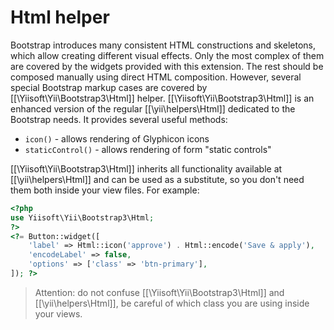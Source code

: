 Html helper
===========

Bootstrap introduces many consistent HTML constructions and skeletons, which allow creating different visual effects.
Only the most complex of them are covered by the widgets provided with this extension. The rest should be composed manually
using direct HTML composition.
However, several special Bootstrap markup cases are covered by [[\Yiisoft\Yii\Bootstrap3\Html]] helper.
[[\Yiisoft\Yii\Bootstrap3\Html]] is an enhanced version of the regular [[\yii\helpers\Html]] dedicated to the Bootstrap needs.
It provides several useful methods:

 - `icon()` - allows rendering of Glyphicon icons
 - `staticControl()` - allows rendering of form "static controls"

[[\Yiisoft\Yii\Bootstrap3\Html]] inherits all functionality available at [[\yii\helpers\Html]] and can be used as a substitute,
so you don't need them both inside your view files.
For example:

```php
<?php
use Yiisoft\Yii\Bootstrap3\Html;
?>
<?= Button::widget([
    'label' => Html::icon('approve') . Html::encode('Save & apply'),
    'encodeLabel' => false,
    'options' => ['class' => 'btn-primary'],
]); ?>
```

> Attention: do not confuse [[\Yiisoft\Yii\Bootstrap3\Html]] and [[\yii\helpers\Html]], be careful of which class
  you are using inside your views.
